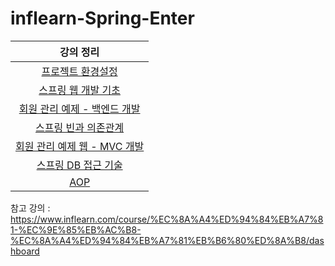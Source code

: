 # inflearn-Spring-Enter

|강의 정리|
|:---:|
|[프로젝트 환경설정](https://yeonx.tistory.com/entry/%ED%94%84%EB%A1%9C%EC%A0%9D%ED%8A%B8-%ED%99%98%EA%B2%BD%EC%84%A4%EC%A0%95)|
|[스프링 웹 개발 기초](https://yeonx.tistory.com/entry/%EC%8A%A4%ED%94%84%EB%A7%81-%EC%9B%B9-%EA%B0%9C%EB%B0%9C-%EA%B8%B0%EC%B4%88)|
|[회원 관리 예제 - 백엔드 개발](https://yeonx.tistory.com/entry/%ED%9A%8C%EC%9B%90-%EA%B4%80%EB%A6%AC-%EC%98%88%EC%A0%9C-%EB%B0%B1%EC%97%94%EB%93%9C-%EA%B0%9C%EB%B0%9C)|
|[스프링 빈과 의존관계](https://yeonx.tistory.com/entry/%EC%8A%A4%ED%94%84%EB%A7%81-%EB%B9%88%EA%B3%BC-%EC%9D%98%EC%A1%B4%EA%B4%80%EA%B3%84)|
|[회원 관리 예제 웹 - MVC 개발](https://yeonx.tistory.com/entry/%ED%9A%8C%EC%9B%90-%EA%B4%80%EB%A6%AC-%EC%98%88%EC%A0%9C-%EC%9B%B9-MVC-%EA%B0%9C%EB%B0%9C)|
|[스프링 DB 접근 기술](https://yeonx.tistory.com/entry/%EC%8A%A4%ED%94%84%EB%A7%81-DB-%EC%A0%91%EA%B7%BC-%EA%B8%B0%EC%88%A0)|
|[AOP](https://yeonx.tistory.com/entry/AOP)|

참고 강의 : https://www.inflearn.com/course/%EC%8A%A4%ED%94%84%EB%A7%81-%EC%9E%85%EB%AC%B8-%EC%8A%A4%ED%94%84%EB%A7%81%EB%B6%80%ED%8A%B8/dashboard
